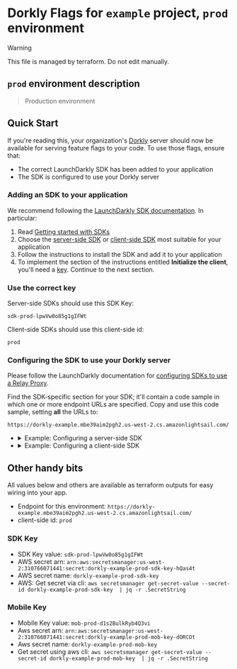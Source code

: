 # Dorkly Flags for `example` project, `prod` environment

> [!WARNING]
> This file is managed by terraform. Do not edit manually.

## `prod` environment description

> Production environment

## Quick Start

If you're reading this, your organization's [Dorkly](https://github.com/dorklyorg/dorkly/wiki) server should now be available for serving feature flags to your code.
To use those flags, ensure that:
- The correct LaunchDarkly SDK has been added to your application
- The SDK is configured to use your Dorkly server

### Adding an SDK to your application

We recommend following the [LaunchDarkly SDK documentation](https://docs.launchdarkly.com/sdk/). In particular:

1. Read [Getting started with SDKs](https://docs.launchdarkly.com/sdk/concepts/getting-started)
1. Choose the [server-side SDK](https://docs.launchdarkly.com/sdk/server-side) or [client-side SDK](https://docs.launchdarkly.com/sdk/client-side) most suitable for your application
1. Follow the instructions to install the SDK and add it to your application
1. To implement the section of the instructions entitled **Initialize the client**, you'll need a [key](https://docs.launchdarkly.com/sdk/concepts/client-side-server-side#keys). Continue to the next section.

### Use the correct key

Server-side SDKs should use this SDK Key:

```
sdk-prod-lpwVw0o85g1gIFWt
```

Client-side SDKs should use this client-side id:
```
prod
```


### Configuring the SDK to use your Dorkly server

Please follow the LaunchDarkly documentation for [configuring SDKs to use a Relay Proxy](https://docs.launchdarkly.com/sdk/features/relay-proxy-configuration/proxy-mode).

Find the SDK-specific section for your SDK; it'll contain a code sample in which one or more endpoint URLs are specified. Copy and use this code sample, setting **all** the URLs to:
```
https://dorkly-example.mbe39aim2pgh2.us-west-2.cs.amazonlightsail.com/
```

- <details>
  <summary>Example: Configuring a server-side SDK</summary>

  Check out the LaunchDarkly [hello-go example](https://github.com/launchdarkly/hello-go) and modify the config as follows:

  ```golang
      dorklyConfig := ld.Config{
          ServiceEndpoints: ldcomponents.RelayProxyEndpoints("https://dorkly-example.mbe39aim2pgh2.us-west-2.cs.amazonlightsail.com/"),
      }

      ldClient, err := ld.MakeCustomClient("sdk-prod-lpwVw0o85g1gIFWt", dorklyConfig, 10*time.Second)
  ```
  </details>

- <details>
  <summary>Example: Configuring a client-side SDK</summary>

  Check out the LaunchDarkly [hello-js example](https://github.com/launchdarkly/hello-js) and modify the config as follows:

  ```javascript
        // Set clientSideID to your environment name
        const clientSideID = 'prod';

        // Set up the evaluation context.
        const context = {
          kind: 'user',
          key: 'example-user-key',
        };

        const options = {
          baseUrl: 'https://dorkly-example.mbe39aim2pgh2.us-west-2.cs.amazonlightsail.com/',
          streamUrl: 'https://dorkly-example.mbe39aim2pgh2.us-west-2.cs.amazonlightsail.com/',
          eventsUrl: 'https://dorkly-example.mbe39aim2pgh2.us-west-2.cs.amazonlightsail.com/',
        };

        const ldclient = LDClient.initialize(clientSideID, context, options);
  ```
  </details>

## Other handy bits
All values below and others are available as terraform outputs for easy wiring into your app.

* Endpoint for this environment: `https://dorkly-example.mbe39aim2pgh2.us-west-2.cs.amazonlightsail.com/`
* client-side id: `prod`

### SDK Key
* SDK Key value: `sdk-prod-lpwVw0o85g1gIFWt`
* AWS secret arn: `arn:aws:secretsmanager:us-west-2:310766071441:secret:dorkly-example-prod-sdk-key-hQas4t`
* AWS secret name: `dorkly-example-prod-sdk-key`
* AWS: Get secret via cli: `aws secretsmanager get-secret-value --secret-id dorkly-example-prod-sdk-key  | jq -r .SecretString`

### Mobile Key
* Mobile Key value: `mob-prod-d1s2BulkRyb4Q3vi`
* Aws secret arn: `arn:aws:secretsmanager:us-west-2:310766071441:secret:dorkly-example-prod-mob-key-dORCOt`
* Aws secret name: `dorkly-example-prod-mob-key`
* Get secret using aws cli: `aws secretsmanager get-secret-value --secret-id dorkly-example-prod-mob-key  | jq -r .SecretString`

